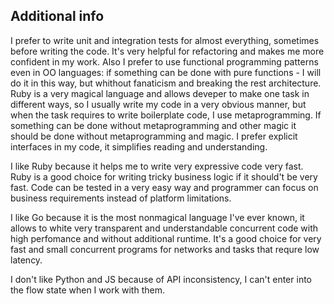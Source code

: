 ## Additional info
I prefer to write unit and integration tests for almost everything, sometimes before writing the code. It's very helpful
for refactoring and makes me more confident in my work. Also I prefer to use functional programming patterns even in
OO languages: if something can be done with pure functions - I will do it in this way, but whithout fanaticism
and breaking the rest architecture. Ruby is a very magical language and allows deveper to make one task in different ways,
so I usually write my code in a very obvious manner, but when the task requires to write boilerplate code, I use metaprogramming.
If something can be done without metaprogramming and other magic it should be done without metaprogramming and magic. I prefer
explicit interfaces in my code, it simplifies reading and understanding.

I like Ruby because it helps me to write very expressive code very fast. Ruby is a good choice for writing tricky business
logic if it should't be very fast. Code can be tested in a very easy way and programmer can focus on business requirements
instead of platform limitations.

I like Go because it is the most nonmagical language I've ever known, it allows to white very transparent and understandable
concurrent code with high perfomance and without additional runtime. It's a good choice for very fast and small concurrent
programs for networks and tasks that requre low latency.

I don't like Python and JS because of API inconsistency, I can't enter into the flow state when I work with them.
